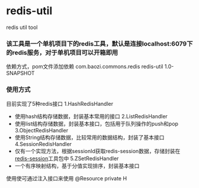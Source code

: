 # redis-util
redis util tool
### 该工具是一个单机项目下的redis工具，默认是连接localhost:6079下的redis服务，对于单机项目可以开箱即用
依赖方式，pom文件添加依赖
<dependency>
    <groupId>com.baozi.commons.redis</groupId>
    <artifactId>redis-util</artifactId>
    <version>1.0-SNAPSHOT</version>
</dependency>

### 使用方式
目前实现了5种redis接口
1.HashRedisHandler 
- 使用hash结构存储数据，封装基本常用的接口
2.ListRedisHandler 
- 使用list结构存储数据，封装基本接口，包括用于队列操作的push和pop
3.ObjectRedisHandler 
- 使用String结构存储数据，比较常用的数据结构，封装了基本接口
4.SessionRedisHandler 
- 仅有一个实现方法，根据sessionId获取redis-session数据，存储封装在[redis-session](https://github.com/BaoziruqinLRL/redis-session)工具包中
5.ZSetRedisHandler 
- 一个有序映射结构，基于分值实现排序，封装基本接口

使用使可通过注入接口来使用
@Resource
private H 
